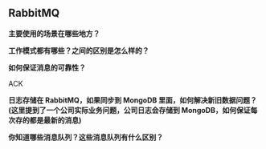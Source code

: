 ## RabbitMQ



**主要使用的场景在哪些地方？**





**工作模式都有哪些？之间的区别是怎么样的？**





**如何保证消息的可靠性？**

ACK





**日志存储在 RabbitMQ，如果同步到 MongoDB 里面，如何解决新旧数据问题？(这里提到了一个公司实际业务问题，公司日志会存储到 MongoDB，如何保证每次存的都是最新的消息)**





**你知道哪些消息队列？这些消息队列有什么区别？**